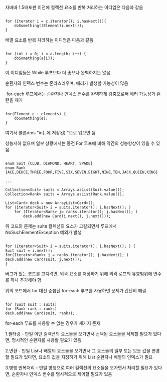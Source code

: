 
자바바 1.5배포판 이전에 컬렉션 요소를 반복 처리하는 이디엄은 다음과 같음

```

for (Iterator i = c.iterator(); i.hasNext()){
	doSomething((Element)i.next());
}

```



배열 요소를 반복 처리하는 이디엄은 다음과 같음

```

for (int i = 0; i < a.length; i++) {
	doSomething(a[i]);
}

```

이 이디엄들은 While 루프보다 더 좋으나 완벽하지는 않음

순환자와 인덱스 변수는 혼라스러우며, 에러가 발생할 가능성이 많음



 for-each 루프에서는 순환자나 인덱스 변수를 완벽하게 감춤으로써 에러 가능성과 혼란을 제거

```

for(Element e : elements) {
	doSomething(e);
}

```

여기서 콜론dms "in(..에 저장된) "으로 읽으면 됨

성능저하 없으며 일부 상황에서는 종전 For 루프에 비해 약간의 성능향상이 있을 수 있음



```

enum Suit {CLUB, DIAMOND, HEART, SPADE}
enum Rank {ACE,DEUCE,THREE,FOUR,FIVE,SIX,SEVEN,EIGHT,NINE,TEN,JACK,QUEEN,KING}

...

Collection<Suit> suits = Arrays.asList(Suit.value());
Collection<Rank> suits = Arrays.asList(Rank.value());

List<Card> deck = new ArrayList<Card>();
for (Iterator<Suit> i = suits.iterator(); i.hasNext(); )
    for (Iterator<Rank> j= ranks.iterator(); j.hasNext(); )
        deck.add(new Card(i.next(), j.next()));
```



위 코드의 문제는 suite 컬렉션의 요소가 고갈되면서 루프에서 NoSuchElementException 예외가 발생



```

for (Iterator<Suit> i = suits.iterator(); i.hasNext(); ) {
Suit suit = i.next();
for(Iterator<Rank> j = ranks.iterator(); j.hasNext(); )
deck.add(new Card(suit, j.next());
}
```
버그가 있는 코드를 고치려면, 외곽 요소를 저장하기 위해 외곽 로프의 유효범위에 변수를 하나 추가해야 함



위의 코드에서 for 대신 중첩된 for-each 루프를 사용하면 문제가 간단히 해결

```

for (Suit suit : suits)
for (Rank rank : ranks)
deck.add(new Card(suit, rank));
```



for-each 루프를 사용할 수 없는 경우가 세가지 존재

1.필터링 - 만일 어떤 컬렉션의 요소들을 오가면서 선택된 요소들을 삭제할 필요가 있다면, 명시적인 순환자를 사용할 필요가 있음

2.변환 - 만일 List나 배열의 요소들을 오가면서 그 요소들의 일부 또는 모든 값을 변경할 필요가 있다면, 요소의 값을 지정하기 위해 List 순환자나 배열의 인덱스가 필요

3.병행 반복처리 - 만일 병행으로 여러 컬렉션의 요소들을 오가면서 처리할 필요가 있다면, 순환자나 인덱스 변수를 명시적으로 제어할 필요가 있음


